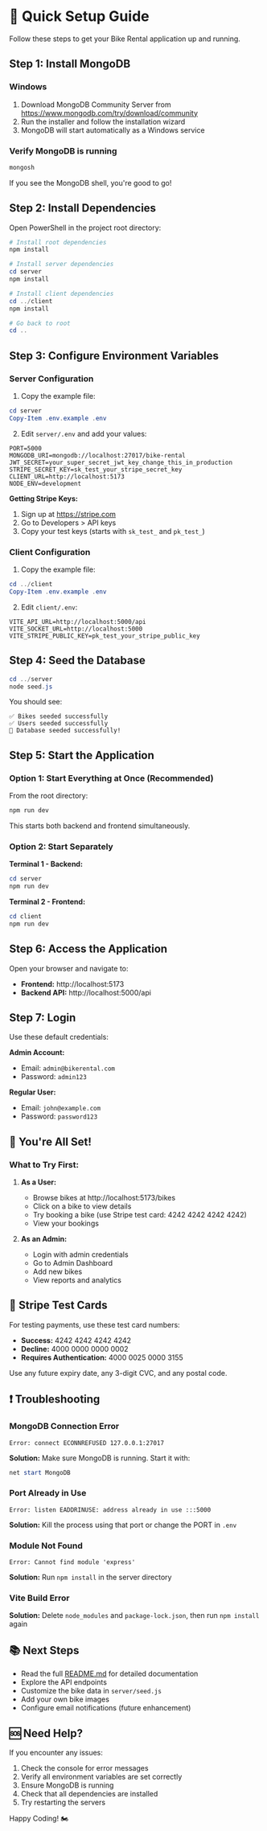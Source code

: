 # 🚀 Quick Setup Guide

Follow these steps to get your Bike Rental application up and running.

## Step 1: Install MongoDB

### Windows
1. Download MongoDB Community Server from https://www.mongodb.com/try/download/community
2. Run the installer and follow the installation wizard
3. MongoDB will start automatically as a Windows service

### Verify MongoDB is running
```bash
mongosh
```

If you see the MongoDB shell, you're good to go!

## Step 2: Install Dependencies

Open PowerShell in the project root directory:

```powershell
# Install root dependencies
npm install

# Install server dependencies
cd server
npm install

# Install client dependencies
cd ../client
npm install

# Go back to root
cd ..
```

## Step 3: Configure Environment Variables

### Server Configuration

1. Copy the example file:
```powershell
cd server
Copy-Item .env.example .env
```

2. Edit `server/.env` and add your values:
```env
PORT=5000
MONGODB_URI=mongodb://localhost:27017/bike-rental
JWT_SECRET=your_super_secret_jwt_key_change_this_in_production
STRIPE_SECRET_KEY=sk_test_your_stripe_secret_key
CLIENT_URL=http://localhost:5173
NODE_ENV=development
```

**Getting Stripe Keys:**
1. Sign up at https://stripe.com
2. Go to Developers > API keys
3. Copy your test keys (starts with `sk_test_` and `pk_test_`)

### Client Configuration

1. Copy the example file:
```powershell
cd ../client
Copy-Item .env.example .env
```

2. Edit `client/.env`:
```env
VITE_API_URL=http://localhost:5000/api
VITE_SOCKET_URL=http://localhost:5000
VITE_STRIPE_PUBLIC_KEY=pk_test_your_stripe_public_key
```

## Step 4: Seed the Database

```powershell
cd ../server
node seed.js
```

You should see:
```
✅ Bikes seeded successfully
✅ Users seeded successfully
🎉 Database seeded successfully!
```

## Step 5: Start the Application

### Option 1: Start Everything at Once (Recommended)

From the root directory:
```powershell
npm run dev
```

This starts both backend and frontend simultaneously.

### Option 2: Start Separately

**Terminal 1 - Backend:**
```powershell
cd server
npm run dev
```

**Terminal 2 - Frontend:**
```powershell
cd client
npm run dev
```

## Step 6: Access the Application

Open your browser and navigate to:
- **Frontend:** http://localhost:5173
- **Backend API:** http://localhost:5000/api

## Step 7: Login

Use these default credentials:

**Admin Account:**
- Email: `admin@bikerental.com`
- Password: `admin123`

**Regular User:**
- Email: `john@example.com`
- Password: `password123`

## 🎉 You're All Set!

### What to Try First:

1. **As a User:**
   - Browse bikes at http://localhost:5173/bikes
   - Click on a bike to view details
   - Try booking a bike (use Stripe test card: 4242 4242 4242 4242)
   - View your bookings

2. **As an Admin:**
   - Login with admin credentials
   - Go to Admin Dashboard
   - Add new bikes
   - View reports and analytics

## 🧪 Stripe Test Cards

For testing payments, use these test card numbers:

- **Success:** 4242 4242 4242 4242
- **Decline:** 4000 0000 0000 0002
- **Requires Authentication:** 4000 0025 0000 3155

Use any future expiry date, any 3-digit CVC, and any postal code.

## ❗ Troubleshooting

### MongoDB Connection Error
```
Error: connect ECONNREFUSED 127.0.0.1:27017
```
**Solution:** Make sure MongoDB is running. Start it with:
```powershell
net start MongoDB
```

### Port Already in Use
```
Error: listen EADDRINUSE: address already in use :::5000
```
**Solution:** Kill the process using that port or change the PORT in `.env`

### Module Not Found
```
Error: Cannot find module 'express'
```
**Solution:** Run `npm install` in the server directory

### Vite Build Error
**Solution:** Delete `node_modules` and `package-lock.json`, then run `npm install` again

## 📚 Next Steps

- Read the full [README.md](README.md) for detailed documentation
- Explore the API endpoints
- Customize the bike data in `server/seed.js`
- Add your own bike images
- Configure email notifications (future enhancement)

## 🆘 Need Help?

If you encounter any issues:
1. Check the console for error messages
2. Verify all environment variables are set correctly
3. Ensure MongoDB is running
4. Check that all dependencies are installed
5. Try restarting the servers

Happy Coding! 🏍️
